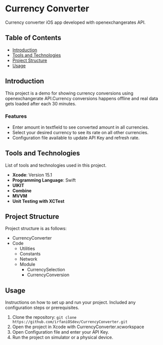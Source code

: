 # Currency Converter
Currency converter iOS app developed with openexchangerates API.

## Table of Contents

- [Introduction](#introduction)
- [Tools and Technologies](#tools-and-technologies)
- [Project Structure](#project-structure)
- [Usage](#usage)

## Introduction
This project is a demo for showing currency conversions using openexchangerate API.Currency conversions happens offline and real data gets loaded after each 30 minutes.

### Features
- Enter amount in textfield to see converted amount in all currencies.
- Select your desired currency to see its rate on all other currencies.
- Configuration file available to update API Key and refresh rate.

## Tools and Technologies

List of tools and technologies used in this project.

- **Xcode**: Version 15.1
- **Programming Language**: Swift
- **UIKIT**
- **Combine**
- **MVVM**
- **Unit Testing with XCTest**

## Project Structure

Project structure is as follows:

  - CurrencyConverter
  - Code
    - Utilities
    - Constants
    - Network
    - Module
      - CurrencySelection
      - CurrencyConversion


## Usage
Instructions on how to set up and run your project. Included any configuration steps or prerequisites.

1. Clone the repository: `git clone https://github.com/irfaniOSdev/CurrencyConverter.git`
2. Open the project in Xcode with CurrencyConverter.xcworkspace
3. Open Configuration file and enter your API Key.
4. Run the project on simulator or a physical device.
